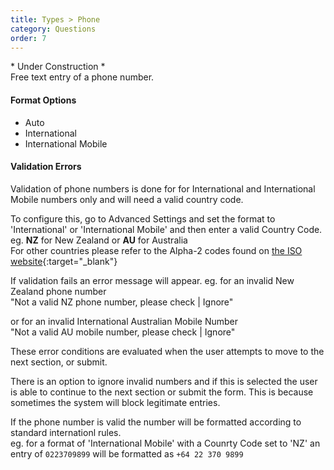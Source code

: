 ```yaml
---
title: Types > Phone
category: Questions
order: 7
---
```


\* Under Construction \*  
Free text entry of a phone number. 

#### Format Options

* Auto
* International
* International Mobile

#### Validation Errors  

Validation of phone numbers is done for for International and International Mobile numbers only and will need a valid country code.  

To configure this, go to Advanced Settings and set the format to 'International' or 'International Mobile' and then enter a valid Country Code. 
eg. **NZ** for New Zealand or **AU** for Australia  
For other countries please refer to the Alpha-2 codes found on [the ISO website](https://www.iso.org/publication/PUB500001.html){:target="_blank"}

If validation fails an error message will appear. eg. for an invalid New Zealand phone number  
"Not a valid NZ phone number, please check | Ignore"

or for an invalid International Australian Mobile Number  
"Not a valid AU mobile number, please check | Ignore"

These error conditions are evaluated when the user attempts to move to the next section, or submit.  

There is an option to ignore invalid numbers and if this is selected the user is able to continue to the next section or submit the form. This is because sometimes the system will block legitimate entries.  

If the phone number is valid the number will be formatted according to standard internationl rules.  
eg. for a format of 'International Mobile' with a Counrty Code set to 'NZ' an entry of `0223709899` will be formatted as `+64 22 370 9899`